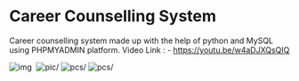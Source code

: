 # Career Counselling System

Career counselling system made up with the help of python and MySQL using PHPMYADMIN platform. 
Video Link : - https://youtu.be/w4aDJXQsQIQ

<img src = "https://res.cloudinary.com/dbszbhg8n/image/upload/v1686220275/Career%20Guidance%20System/Screenshot_242_hgtobr.png" alt=img />

 <img src = 'https://res.cloudinary.com/dbszbhg8n/image/upload/v1686220275/Career%20Guidance%20System/Screenshot_244_evtpjf.png ' alt pics />


 <img src = 'https://res.cloudinary.com/dbszbhg8n/image/upload/v1686220275/Career%20Guidance%20System/Screenshot_245_hae592.png' alt=pic/>
 
 <img src ='https://res.cloudinary.com/dbszbhg8n/image/upload/v1686220276/Career%20Guidance%20System/Screenshot_251_yaif7r.png' alt =pcs/>
 <img src ='https://res.cloudinary.com/dbszbhg8n/image/upload/v1686220275/Career%20Guidance%20System/Screenshot_249_sqnkeq.png' alt =pcs/>
